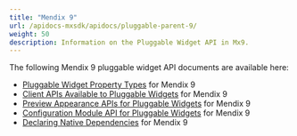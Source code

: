 ```yaml
---
title: "Mendix 9"
url: /apidocs-mxsdk/apidocs/pluggable-parent-9/
weight: 50
description: Information on the Pluggable Widget API in Mx9.
---
```


The following Mendix 9 pluggable widget API documents are available here:

* [Pluggable Widget Property Types](/apidocs-mxsdk/apidocs/pluggable-widgets-property-types-9/) for Mendix 9
* [Client APIs Available to Pluggable Widgets](/apidocs-mxsdk/apidocs/pluggable-widgets-client-apis-9/) for Mendix 9
* [Preview Appearance APIs for Pluggable Widgets](/apidocs-mxsdk/apidocs/pluggable-widgets-studio-apis-9/) for Mendix 9
* [Configuration Module API for Pluggable Widgets](/apidocs-mxsdk/apidocs/pluggable-widgets-config-api-9/) for Mendix 9
* [Declaring Native Dependencies](/apidocs-mxsdk/apidocs/pluggable-widgets-native-dependencies-9/) for Mendix 9

